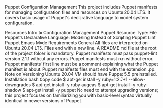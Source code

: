 Puppet Configuration Management
This project includes Puppet manifests for managing configuration files and resources on Ubuntu 20.04 LTS. It covers basic usage of Puppet's declarative language to model system configuration.

Resources
Intro to Configuration Management
Puppet Resource Type: File
Puppet’s Declarative Language: Modeling Instead of Scripting
Puppet Lint
Puppet Emacs Mode
Requirements
General
All files are interpreted on Ubuntu 20.04 LTS.
Files end with a new line.
A README.md file at the root of the project folder is mandatory.
Puppet manifests must pass puppet-lint version 2.1.1 without any errors.
Puppet manifests must run without error.
Puppet manifests' first line must be a comment explaining what the Puppet manifest is about.
Puppet manifests files must end with the extension .pp.
Note on Versioning
Ubuntu 20.04 VM should have Puppet 5.5 preinstalled.
Installation
bash
Copy code
$ apt-get install -y ruby=1:2.7+1 --allow-downgrades
$ apt-get install -y ruby-augeas
$ apt-get install -y ruby-shadow
$ apt-get install -y puppet
No need to attempt upgrading versions; this project focuses on familiarizing you with basic-level syntax virtually identical in newer versions of Puppet.







